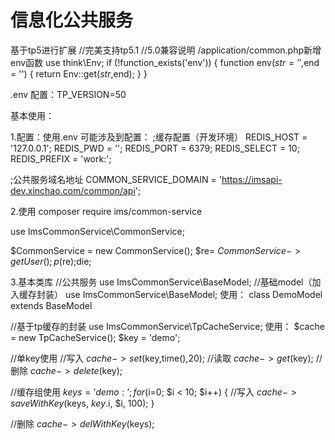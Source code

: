 信息化公共服务
===============
基于tp5进行扩展
//完美支持tp5.1
//5.0兼容说明
/application/common.php新增env函数
use think\Env;
if (!function_exists('env')) {
    function env($str = '',$end = '')
    {
        return Env::get($str,$end);
    }
}


.env 配置：TP_VERSION=50



基本使用：

1.配置：使用.env
可能涉及到配置：
;缓存配置（开发环境）
REDIS_HOST = '127.0.0.1';
REDIS_PWD = '';
REDIS_PORT = 6379;
REDIS_SELECT = 10;
REDIS_PREFIX = 'work:';

;公共服务域名地址
COMMON_SERVICE_DOMAIN = 'https://imsapi-dev.xinchao.com/common/api';

2.使用
composer require ims/common-service

use ImsCommonService\CommonService;

$CommonService = new CommonService();
$re= $CommonService->getUser();
p($re);die;


3.基本类库
//公共服务
use ImsCommonService\BaseModel;
//基础model（加入缓存封装）
use ImsCommonService\BaseModel;
使用：
class DemoModel extends BaseModel



//基于tp缓存的封装
use ImsCommonService\TpCacheService;
使用：
$cache = new TpCacheService();
$key = 'demo';

//单key使用
//写入
$cache->set($key,time(),20);
//读取
$cache->get($key);
//删除
$cache->delete($key);


//缓存组使用
$keys = 'demo:';
for ($i=0; $i < 10; $i++) {
    //写入
    $cache->saveWithKey($keys, $key.$i, $i, 100);
}

//删除
$cache->delWithKey($keys);